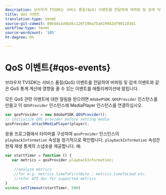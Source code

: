 ```yaml
---
description: 브라우저 TVSDK는 서비스 품질(QoS) 이벤트를 전달하여 버퍼링 및 검색 이벤트와 같은 QoS 통계 계산에 영향을 줄 수 있는 이벤트를 애플리케이션에 알립니다.
title: QoS 이벤트
translation-type: tm+mt
source-git-commit: 89bdda1d4bd5c126f19ba75a819942df901183d1
workflow-type: tm+mt
source-wordcount: '105'
ht-degree: 0%

---
```



# QoS 이벤트{#qos-events}

브라우저 TVSDK는 서비스 품질(QoS) 이벤트를 전달하여 버퍼링 및 검색 이벤트와 같은 QoS 통계 계산에 영향을 줄 수 있는 이벤트를 애플리케이션에 알립니다.

모든 QoS 관련 이벤트에 대한 알림을 받으려면 `AdobePSDK.QOSProvider` 인스턴스를 만들고 이 `QOSProvider` 인스턴스에 MediaPlayer 인스턴스를 연결하십시오.

```js
var qosProvider = new AdobePSDK.QOSProvider(); 
// initialize QOS provider before setting media  
qosProvider.attachMediaPlayer(player);
```

응용 프로그램에서 타이머를 구성하여 `qosProvider` 인스턴스의 `playbackInformation` 속성을 정기적으로 확인합니다. `playbackInformation` 속성은 현재 재생 통계의 스냅숏을 제공합니다. 예:

```js
var startTimer = function () { 
   var metrics = qosProvider.playbackInformation; 
 
    //analyze metrics 
    //for e.g. metrics.timeToFirstByte ; metrics.timeToLoad etc.  
    //refer API doc for supported metrics  
} 
window.setTimeout(startTimer, 500) 
```


